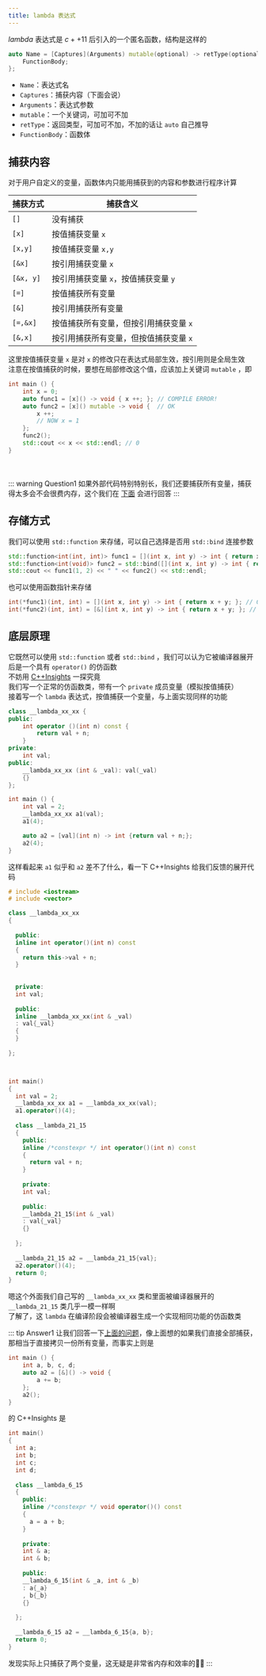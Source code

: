 ```yaml
---
title: lambda 表达式
---
```


$lambda$ 表达式是 $c++11$ 后引入的一个匿名函数，结构是这样的  

```cpp
auto Name = [Captures](Arguments) mutable(optional) -> retType(optional) {
    FunctionBody;
};
```
- `Name`：表达式名
- `Captures`：捕获内容（下面会说）
- `Arguments`：表达式参数
- `mutable`：一个关键词，可加可不加
- `retType`：返回类型，可加可不加，不加的话让 `auto` 自己推导
- `FunctionBody`：函数体

## 捕获内容

对于用户自定义的变量，函数体内只能用捕获到的内容和参数进行程序计算  

|捕获方式|捕获含义|
|-|-|
|`[]`|没有捕获|
|`[x]`|按值捕获变量 `x`|
|`[x,y]`|按值捕获变量 `x,y`|
|`[&x]`|按引用捕获变量 `x`|
|`[&x, y]`|按引用捕获变量 `x`，按值捕获变量 `y`|
|`[=]`|按值捕获所有变量|
|`[&]`|按引用捕获所有变量|
|`[=,&x]`|按值捕获所有变量，但按引用捕获变量 `x`|
|`[&,x]`|按引用捕获所有变量，但按值捕获变量 `x`|

这里按值捕获变量 `x` 是对 `x` 的修改只在表达式局部生效，按引用则是全局生效  
注意在按值捕获的时候，要想在局部修改这个值，应该加上关键词 `mutable` ，即  

```cpp
int main () {
    int x = 0;
    auto func1 = [x]() -> void { x ++; }; // COMPILE ERROR!
    auto func2 = [x]() mutable -> void {  // OK
        x ++; 
        // NOW x = 1
    };
    func2();
    std::cout << x << std::endl; // 0
}
```

<a id="question1"></a>  <br>  
::: warning Question1 
如果外部代码特别特别长，我们还要捕获所有变量，捕获得太多会不会很费内存，这个我们在 <a href="#answer1" id="nnn">下面</a> 会进行回答
:::

## 存储方式

我们可以使用 `std::function` 来存储，可以自己选择是否用 `std::bind` 连接参数  

```cpp
std::function<int(int, int)> func1 = [](int x, int y) -> int { return x + y; };
std::function<int(void)> func2 = std::bind([](int x, int y) -> int { return x + y; }, 1, 2);
std::cout << func1(1, 2) << " " << func2() << std::endl;
```

也可以使用函数指针来存储

```cpp
int(*func1)(int, int) = [](int x, int y) -> int { return x + y; }; // OK
int(*func2)(int, int) = [&](int x, int y) -> int { return x + y; }; // ERROR: 捕获了内容的不能转为函数指针
```

## 底层原理

它既然可以使用 `std::function` 或者 `std::bind` ，我们可以认为它被编译器展开后是一个具有 `operator()` 的仿函数  
不妨用 [C++Insights](https://cppinsights.io/) 一探究竟  
我们写一个正常的仿函数类，带有一个 `private` 成员变量（模拟按值捕获）  
接着写一个 `lambda` 表达式，按值捕获一个变量，与上面实现同样的功能

```cpp
class __lambda_xx_xx {
public:
    int operator ()(int n) const {
        return val + n;
    }
private:
    int val;
public:  	
    __lambda_xx_xx (int & _val): val(_val) 
    {}
};

int main () {
    int val = 2;
    __lambda_xx_xx a1(val);
    a1(4);

    auto a2 = [val](int n) -> int {return val + n;};
    a2(4);
}

```

这样看起来 `a1` 似乎和 `a2` 差不了什么，看一下 C++Insights 给我们反馈的展开代码  

```cpp
# include <iostream>
# include <vector>

class __lambda_xx_xx
{
  
  public: 
  inline int operator()(int n) const
  {
    return this->val + n;
  }
  
  
  private: 
  int val;
  
  public: 
  inline __lambda_xx_xx(int & _val)
  : val{_val}
  {
  }
  
};



int main()
{
  int val = 2;
  __lambda_xx_xx a1 = __lambda_xx_xx(val);
  a1.operator()(4);
    
  class __lambda_21_15
  {
    public: 
    inline /*constexpr */ int operator()(int n) const
    {
      return val + n;
    }
    
    private: 
    int val;
    
    public:
    __lambda_21_15(int & _val)
    : val{_val}
    {}
    
  };
  
  __lambda_21_15 a2 = __lambda_21_15{val};
  a2.operator()(4);
  return 0;
}
```
嗯这个外面我们自己写的 `__lambda_xx_xx` 类和里面被编译器展开的 `__lambda_21_15` 类几乎一模一样啊  
了解了，这 `lambda` 在编译阶段会被编译器生成一个实现相同功能的仿函数类

::: tip Answer1
让我们回答一下<a href="#question1" id="answer1">上面的问题</a>，像上面想的如果我们直接全部捕获，那相当于直接拷贝一份所有变量，而事实上则是  


```cpp
int main () {
  	int a, b, c, d;
    auto a2 = [&]() -> void {
      	a += b;
    };
    a2();
}
```

的 C++Insights 是 

```cpp
int main()
{
  int a;
  int b;
  int c;
  int d;
    
  class __lambda_6_15
  {
    public: 
    inline /*constexpr */ void operator()() const
    {
      a = a + b;
    }
    
    private: 
    int & a;
    int & b;
    
    public:
    __lambda_6_15(int & _a, int & _b)
    : a{_a}
    , b{_b}
    {}
    
  };
  
  __lambda_6_15 a2 = __lambda_6_15{a, b};
  return 0;
}
```

发现实际上只捕获了两个变量，这无疑是非常省内存和效率的👍🏻
:::
